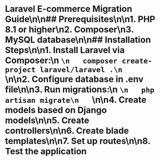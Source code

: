 # Laravel E-commerce Migration Guide\n\n## Prerequisites\n\n1. PHP 8.1 or higher\n2. Composer\n3. MySQL database\n\n## Installation Steps\n\n1. Install Laravel via Composer:\n   `\n   composer create-project laravel/laravel .\n   `\n\n2. Configure database in .env file\n\n3. Run migrations:\n   `\n   php artisan migrate\n   `\n\n4. Create models based on Django models\n\n5. Create controllers\n\n6. Create blade templates\n\n7. Set up routes\n\n8. Test the application
